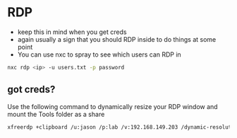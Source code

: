 # RDP

- keep this in mind when you get creds
- again usually a sign that you should RDP inside to do things at some point
- You can use nxc to spray to see which users can RDP in

```bash
nxc rdp <ip> -u users.txt -p password
```

## got creds?

Use the following command to dynamically resize your RDP window and mount the Tools folder as a share

```bash
xfreerdp +clipboard /u:jason /p:lab /v:192.168.149.203 /dynamic-resolution /drive:shared,/home/kali/Desktop/Tools
```